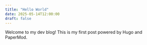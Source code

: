 ```yaml
---
title: "Hello World"
date: 2025-05-14T12:00:00
draft: false
---
```


Welcome to my dev blog! This is my first post powered by Hugo and PaperMod.
